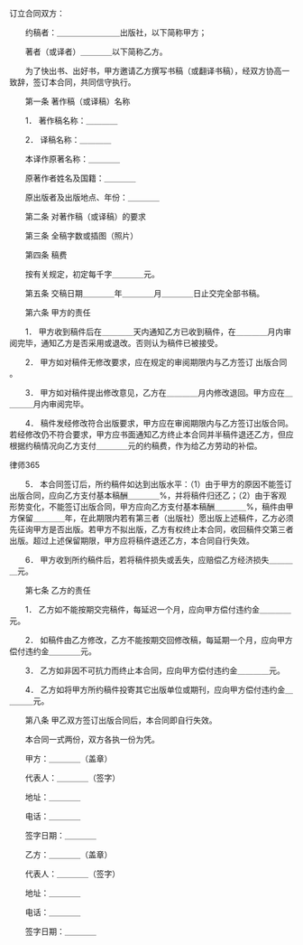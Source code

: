 
 订立合同双方： 

　　约稿者：＿＿＿＿＿＿＿＿出版社，以下简称甲方； 

　　著者（或译者）＿＿＿＿以下简称乙方。 



　　为了快出书、出好书，甲方邀请乙方撰写书稿（或翻译书稿），经双方协高一致辞，签订本合同，共同信守执行。 



　　第一条 著作稿（或译稿）名称 



　　1． 著作稿名称：＿＿＿＿ 



　　2． 译稿名称：＿＿＿＿ 

　　本译作原著名称：＿＿＿＿ 

　　原著作者姓名及国籍：＿＿＿＿ 

　　原出版者及出版地点、年份：＿＿＿＿ 



　　第二条 对著作稿（或译稿）的要求 



　　第三条 全稿字数或插图（照片） 



　　第四条 稿费 

　　按有关规定，初定每千字＿＿＿＿元。 



　　第五条 交稿日期＿＿＿＿年＿＿＿＿月＿＿＿＿日止交完全部书稿。 



　　第六条 甲方的责任 



　　1． 甲方收到稿件后在＿＿＿＿天内通知乙方已收到稿件，在＿＿＿＿月内审阅完毕，通知乙方是否采用或退改。否则认为稿件已被接受。 



　　2． 甲方如对稿件无修改要求，应在规定的审阅期限内与乙方签订
出版合同
。 



　　3． 甲方如对稿件提出修改意见，乙方在＿＿＿＿月内修改退回。甲方应在＿＿＿＿月内审阅完毕。 



　　4． 稿件发经修改符合出版要求，甲方应在审阅期限内与乙方签订出版合同。若经修改仍不符合要求，甲方应书面通知乙方终止本合同并半稿件退还乙方，但应根据约稿情况向乙方支付＿＿＿＿元的约稿费，作为给乙方劳动的补偿。 







 
律师365






　　5． 本合同签订后，所约稿件如达到出版水平：（1）由于甲方的原因不能签订出版合同，应向乙方支付基本稿酬＿＿＿＿%，并将稿件归还乙；（2）由于客观形势变化，不能签订出版合同，甲方应向乙方支付基本稿酬＿＿＿＿%，稿件由甲方保留＿＿＿＿年，在此期限内若有第三者（出版社）愿出版上述稿件，乙方必须先征询甲方是否出版。若甲方不拟出版，乙方有权终止本合同，收回稿件交第三者出版。超过上述保留期限，甲方应将稿件退还乙方，本合同自行失效。 







　　6． 甲方收到所约稿件后，若将稿件损失或丢失，应赔偿乙方经济损失＿＿＿＿元。







　　第七条 乙方的责任 







　　1． 乙方如不能按期交完稿件，每延迟一个月，应向甲方偿付违约金＿＿＿＿元。 



　　2． 如稿件由乙方修改，乙方不能按期交回修改稿，每延期一个月，应向甲方偿付违约金＿＿＿＿元。 



　　3． 乙方如非因不可抗力而终止本合同，应向甲方偿付违约金＿＿＿＿元。 



　　4． 乙方如将甲方所约稿件投寄其它出版单位或期刊，应向甲方偿付违约金＿＿＿＿元。 







　　第八条 甲乙双方签订出版合同后，本合同即自行失效。 







　　本合同一式两份，双方各执一份为凭。 







　　甲方：＿＿＿＿（盖章） 



　　代表人：＿＿＿＿（签字） 



　　地址：＿＿＿＿ 



　　电话：＿＿＿＿ 



　　签字日期：＿＿＿＿ 



　　乙方：＿＿＿＿（盖章） 



　　代表人：＿＿＿＿（签字） 



　　地址：＿＿＿＿ 



　　电话：＿＿＿＿ 



　　签字日期：＿＿＿＿ 


 

 
 
 
 
 
  


  
 

  


  


  
 
 
 
 

